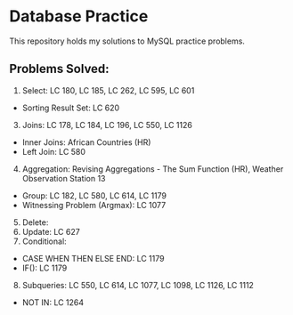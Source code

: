 # Database Practice
This repository holds my solutions to MySQL practice problems.
## Problems Solved:
1. Select: LC 180, LC 185, LC 262, LC 595, LC 601
  * Sorting Result Set: LC 620
3. Joins: LC 178, LC 184, LC 196, LC 550, LC 1126
  * Inner Joins: African Countries (HR)
  * Left Join: LC 580
4. Aggregation: Revising Aggregations - The Sum Function (HR), Weather Observation Station 13
  * Group: LC 182, LC 580, LC 614, LC 1179
  * Witnessing Problem (Argmax): LC 1077
5. Delete:
6. Update: LC 627
7. Conditional:
  * CASE WHEN THEN ELSE END: LC 1179
  * IF(): LC 1179
8. Subqueries: LC 550, LC 614, LC 1077, LC 1098, LC 1126, LC 1112
  * NOT IN: LC 1264
